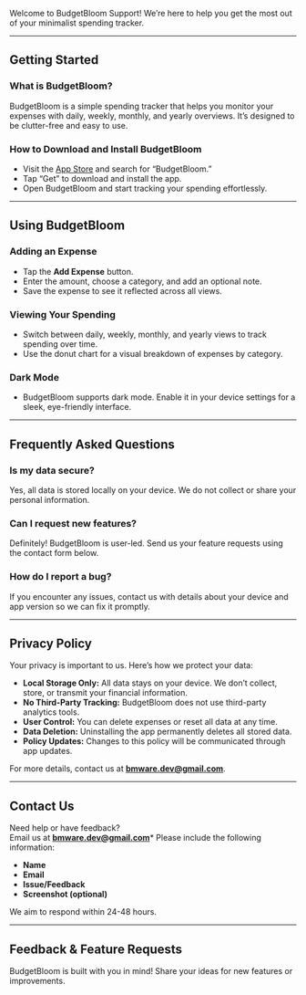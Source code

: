 Welcome to BudgetBloom Support! We’re here to help you get the most out of your minimalist spending tracker.  

---

## Getting Started  
### What is BudgetBloom?  
BudgetBloom is a simple spending tracker that helps you monitor your expenses with daily, weekly, monthly, and yearly overviews. It’s designed to be clutter-free and easy to use.  

### How to Download and Install BudgetBloom  
- Visit the [App Store](#) and search for “BudgetBloom.”  
- Tap “Get” to download and install the app.  
- Open BudgetBloom and start tracking your spending effortlessly.  

---

## Using BudgetBloom  
### Adding an Expense  
- Tap the **Add Expense** button.  
- Enter the amount, choose a category, and add an optional note.  
- Save the expense to see it reflected across all views.  

### Viewing Your Spending  
- Switch between daily, weekly, monthly, and yearly views to track spending over time.  
- Use the donut chart for a visual breakdown of expenses by category.  

### Dark Mode  
- BudgetBloom supports dark mode. Enable it in your device settings for a sleek, eye-friendly interface.  

---

## Frequently Asked Questions  
### Is my data secure?  
Yes, all data is stored locally on your device. We do not collect or share your personal information.  

### Can I request new features?  
Definitely! BudgetBloom is user-led. Send us your feature requests using the contact form below.  

### How do I report a bug?  
If you encounter any issues, contact us with details about your device and app version so we can fix it promptly.  

---

## Privacy Policy  
Your privacy is important to us. Here’s how we protect your data:  
- **Local Storage Only:** All data stays on your device. We don’t collect, store, or transmit your financial information.  
- **No Third-Party Tracking:** BudgetBloom does not use third-party analytics tools.  
- **User Control:** You can delete expenses or reset all data at any time.  
- **Data Deletion:** Uninstalling the app permanently deletes all stored data.  
- **Policy Updates:** Changes to this policy will be communicated through app updates.  

For more details, contact us at **bmware.dev@gmail.com**.  

---

## Contact Us  
Need help or have feedback?  
Email us at **bmware.dev@gmail.com*** Please include the following information:  
- **Name**  
- **Email**  
- **Issue/Feedback**  
- **Screenshot (optional)**  

We aim to respond within 24-48 hours.  

---

## Feedback & Feature Requests  
BudgetBloom is built with you in mind! Share your ideas for new features or improvements.  

